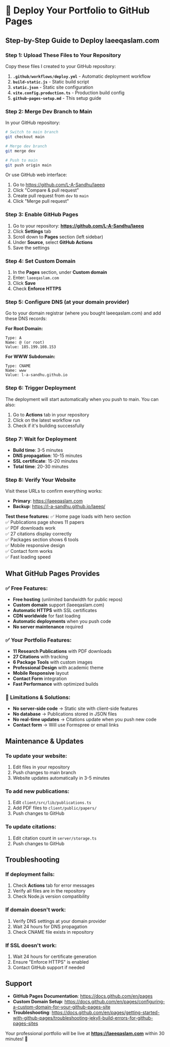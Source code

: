 # 🚀 Deploy Your Portfolio to GitHub Pages

## Step-by-Step Guide to Deploy laeeqaslam.com

### Step 1: Upload These Files to Your Repository

Copy these files I created to your GitHub repository:

1. **`.github/workflows/deploy.yml`** - Automatic deployment workflow
2. **`build-static.js`** - Static build script  
3. **`static.json`** - Static site configuration
4. **`vite.config.production.ts`** - Production build config
5. **`github-pages-setup.md`** - This setup guide

### Step 2: Merge Dev Branch to Main

In your GitHub repository:

```bash
# Switch to main branch
git checkout main

# Merge dev branch
git merge dev

# Push to main
git push origin main
```

Or use GitHub web interface:
1. Go to https://github.com/L-A-Sandhu/laeeq
2. Click "Compare & pull request" 
3. Create pull request from `dev` to `main`
4. Click "Merge pull request"

### Step 3: Enable GitHub Pages

1. Go to your repository: **https://github.com/L-A-Sandhu/laeeq**
2. Click **Settings** tab
3. Scroll down to **Pages** section (left sidebar)
4. Under **Source**, select **GitHub Actions**
5. Save the settings

### Step 4: Set Custom Domain

1. In the **Pages** section, under **Custom domain**
2. Enter: `laeeqaslam.com`
3. Click **Save**
4. Check **Enforce HTTPS**

### Step 5: Configure DNS (at your domain provider)

Go to your domain registrar (where you bought laeeqaslam.com) and add these DNS records:

**For Root Domain:**
```
Type: A
Name: @ (or root)
Value: 185.199.108.153
```

**For WWW Subdomain:**
```
Type: CNAME  
Name: www
Value: l-a-sandhu.github.io
```

### Step 6: Trigger Deployment

The deployment will start automatically when you push to main. You can also:

1. Go to **Actions** tab in your repository
2. Click on the latest workflow run
3. Check if it's building successfully

### Step 7: Wait for Deployment

- **Build time**: 3-5 minutes
- **DNS propagation**: 10-15 minutes  
- **SSL certificate**: 15-20 minutes
- **Total time**: 20-30 minutes

### Step 8: Verify Your Website

Visit these URLs to confirm everything works:

- **Primary**: https://laeeqaslam.com
- **Backup**: https://l-a-sandhu.github.io/laeeq/

**Test these features:**
✅ Home page loads with hero section  
✅ Publications page shows 11 papers  
✅ PDF downloads work  
✅ 27 citations display correctly  
✅ Packages section shows 6 tools  
✅ Mobile responsive design  
✅ Contact form works  
✅ Fast loading speed  

## What GitHub Pages Provides

### ✅ **Free Features:**
- **Free hosting** (unlimited bandwidth for public repos)
- **Custom domain** support (laeeqaslam.com)
- **Automatic HTTPS** with SSL certificates
- **CDN worldwide** for fast loading
- **Automatic deployments** when you push code
- **No server maintenance** required

### ✅ **Your Portfolio Features:**
- **11 Research Publications** with PDF downloads
- **27 Citations** with tracking
- **6 Package Tools** with custom images
- **Professional Design** with academic theme
- **Mobile Responsive** layout
- **Contact Form** integration
- **Fast Performance** with optimized builds

### 🔄 **Limitations & Solutions:**
- **No server-side code** → Static site with client-side features
- **No database** → Publications stored in JSON files
- **No real-time updates** → Citations update when you push new code
- **Contact form** → Will use Formspree or email links

## Maintenance & Updates

### To update your website:
1. Edit files in your repository
2. Push changes to main branch
3. Website updates automatically in 3-5 minutes

### To add new publications:
1. Edit `client/src/lib/publications.ts`
2. Add PDF files to `client/public/papers/`
3. Push changes to GitHub

### To update citations:
1. Edit citation count in `server/storage.ts`
2. Push changes to GitHub

## Troubleshooting

### If deployment fails:
1. Check **Actions** tab for error messages
2. Verify all files are in the repository
3. Check Node.js version compatibility

### If domain doesn't work:
1. Verify DNS settings at your domain provider
2. Wait 24 hours for DNS propagation
3. Check CNAME file exists in repository

### If SSL doesn't work:
1. Wait 24 hours for certificate generation
2. Ensure "Enforce HTTPS" is enabled
3. Contact GitHub support if needed

## Support

- **GitHub Pages Documentation**: https://docs.github.com/en/pages
- **Custom Domain Setup**: https://docs.github.com/en/pages/configuring-a-custom-domain-for-your-github-pages-site
- **Troubleshooting**: https://docs.github.com/en/pages/getting-started-with-github-pages/troubleshooting-jekyll-build-errors-for-github-pages-sites

Your professional portfolio will be live at **https://laeeqaslam.com** within 30 minutes! 🎉